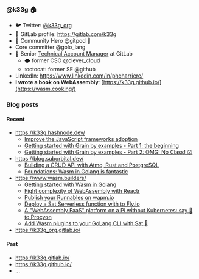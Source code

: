 ### @k33g 🏠

- 🐦 Twitter: [@k33g_org](https://twitter.com/k33g_org)
- 🦊 GitLab profile: https://gitlab.com/k33g
- 🦸 Community Hero @gitpod 🚀 
- Core committer @golo_lang
- 🧰 Senior [Technical Account Manager](https://about.gitlab.com/handbook/customer-success/tam/segment/strategic/) at GitLab
  - 🌩️ former CSO @clever_cloud
  - :octocat: former SE @github
- LinkedIn: https://www.linkedin.com/in/phcharriere/
- **I wrote a book on WebAssembly**: [https://k33g.github.io/](https://wasm.cooking/)

### Blog posts

#### Recent

- https://k33g.hashnode.dev/
  - [Improve the JavaScript frameworks adoption](https://k33g.hashnode.dev/improve-the-javascript-frameworks-adoption) 
  - [Getting started with Grain by examples - Part 1: the beginning](https://k33g.hashnode.dev/getting-started-with-grain-by-examples)
  - [Getting started with Grain by examples - Part 2: OMG! No Class! 😮](https://k33g.hashnode.dev/getting-started-with-grain-by-examples-1)
- https://blog.suborbital.dev/
  - [Building a CRUD API with Atmo, Rust and PostgreSQL](https://blog.suborbital.dev/building-a-crud-api-with-atmo-rust-and-postgresql)
  - [Foundations: Wasm in Golang is fantastic](https://blog.suborbital.dev/foundations-wasm-in-golang-is-fantastic) 
- https://www.wasm.builders/
  - [Getting started with Wasm in Golang](https://www.wasm.builders/k33g_org/getting-started-with-wasm-in-golang-23o5)
  - [Fight complexity of WebAssembly with Reactr](https://www.wasm.builders/k33g_org/fight-complexity-of-webassembly-with-reactr-222k)
  - [Publish your Runnables on wapm.io](https://www.wasm.builders/k33g_org/publish-your-runnables-on-wapmio-49k0)
  - [Deploy a Sat Serverless function with to Fly.io](https://www.wasm.builders/k33g_org/deploy-a-sat-serverless-function-with-to-flyio-35df)
  - [A "WebAssembly FaaS" platform on a Pi without Kubernetes: say 👋 to Procyon](https://www.wasm.builders/k33g_org/a-webassembly-faas-platform-on-a-pi-without-kubernetes-say-to-procyon-16hn)
  - [Add Wasm plugins to your GoLang CLI with Sat 🚀](https://www.wasm.builders/k33g_org/add-wasm-plugins-to-your-golang-cli-with-sat-484g)
- https://k33g_org.gitlab.io/

#### Past

- https://k33g.gitlab.io/
- https://k33g.github.io/
- ...


<!--
**k33g/k33g** is a ✨ _special_ ✨ repository because its `README.md` (this file) appears on your GitHub profile.

Here are some ideas to get you started:

- 🔭 I’m currently working on ...
- 🌱 I’m currently learning ...
- 👯 I’m looking to collaborate on ...
- 🤔 I’m looking for help with ...
- 💬 Ask me about ...
- 📫 How to reach me: ...
- 😄 Pronouns: ...
- ⚡ Fun fact: ...
-->
